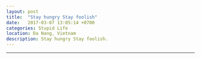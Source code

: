 ```yaml
---
layout: post
title:  "Stay hungry Stay foolish"
date:   2017-03-07 13:05:14 +0700
categories: Stupid Life
location: Da Nang, Vietnam
description: Stay hungry Stay foolish.
---
```

---
